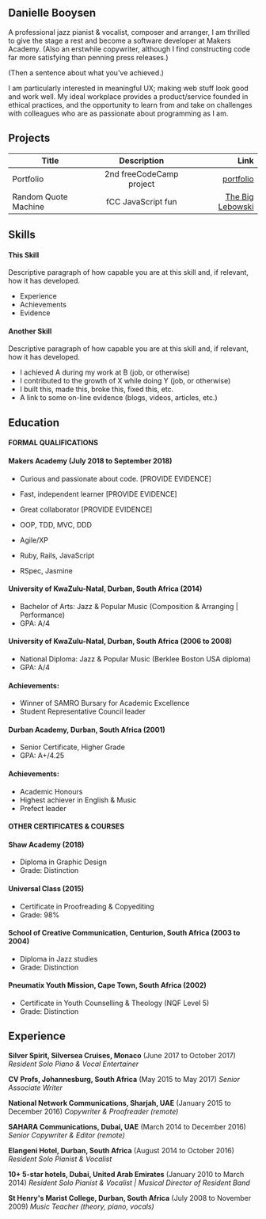 ## Danielle Booysen

A professional jazz pianist & vocalist, composer and arranger, I am thrilled to give the stage a rest and become a software developer at Makers Academy. 
(Also an erstwhile copywriter, although I find constructing code far more satisfying than penning press releases.)

(Then a sentence about what you've achieved.)


I am particularly interested in meaningful UX; making web stuff look good and work well. My ideal workplace provides a product/service founded in ethical practices, and the opportunity to learn from and take on challenges with colleagues who are as passionate about programming as I am.

## Projects

| Title                 | Description                   | Link  |
| -------------         |:-------------:                | -----:|
| Portfolio             | 2nd freeCodeCamp project      | [portfolio](https://daniellebooysen.com) |
| Random Quote Machine  | fCC JavaScript fun            | [The Big Lebowski]( http://daniellebooysen.com/random-quote-machine/)|


## Skills

#### This Skill

Descriptive paragraph of how capable you are at this skill and, if relevant, how it has developed.

- Experience
- Achievements
- Evidence

#### Another Skill

Descriptive paragraph of how capable you are at this skill and, if relevant, how it has developed.

- I achieved A during my work at B (job, or otherwise)
- I contributed to the growth of X while doing Y (job, or otherwise)
- I built this, made this, broke this, fixed this, etc.
- A link to some on-line evidence (blogs, videos, articles, etc.)

## Education

#### FORMAL QUALIFICATIONS

#### Makers Academy (July 2018 to September 2018)

- Curious and passionate about code. [PROVIDE EVIDENCE]
- Fast, independent learner [PROVIDE EVIDENCE]
- Great collaborator [PROVIDE EVIDENCE]

- OOP, TDD, MVC, DDD
- Agile/XP
- Ruby, Rails, JavaScript
- RSpec, Jasmine

#### University of KwaZulu-Natal, Durban, South Africa (2014)

- Bachelor of Arts: Jazz & Popular Music (Composition & Arranging  | Performance)
- GPA: A/4

#### University of KwaZulu-Natal, Durban, South Africa (2006 to 2008)

- National Diploma: Jazz & Popular Music (Berklee Boston USA diploma) 
- GPA: A/4
#### Achievements: 
- Winner of SAMRO Bursary for Academic Excellence
- Student Representative Council leader

#### Durban Academy, Durban, South Africa (2001)
- Senior Certificate, Higher Grade
- GPA: A+/4.25
#### Achievements: 
- Academic Honours
- Highest achiever in English & Music
- Prefect leader

#### OTHER CERTIFICATES & COURSES

#### Shaw Academy (2018)
- Diploma in Graphic Design 
- Grade: Distinction

#### Universal Class (2015)
- Certificate in Proofreading & Copyediting
- Grade: 98%

#### School of Creative Communication, Centurion, South Africa (2003 to 2004)
- Diploma in Jazz studies
- Grade: Distinction

#### Pneumatix Youth Mission, Cape Town, South Africa (2002)
- Certificate in Youth Counselling & Theology (NQF Level 5)
- Grade: Distinction


## Experience

**Silver Spirit, Silversea Cruises, Monaco** (June 2017 to October 2017)
*Resident Solo Piano & Vocal Entertainer*

**CV Profs, Johannesburg, South Africa** (May 2015 to May 2017)
*Senior Associate Writer*

**National Network Communications, Sharjah, UAE** (January 2015 to December 2016)
*Copywriter & Proofreader (remote)*

**SAHARA Communications, Dubai, UAE** (March 2014 to December 2016)
*Senior Copywriter & Editor (remote)*

**Elangeni Hotel, Durban, South Africa** (August 2014 to October 2016)
*Resident Solo Pianist & Vocalist*

**10+ 5-star hotels, Dubai, United Arab Emirates** (January 2010 to March 2014)
*Resident Solo Pianist & Vocalist | Musical Director of Resident Band*

**St Henry's Marist College, Durban, South Africa** (July 2008 to November 2009)
*Music Teacher (theory, piano, vocals)*

